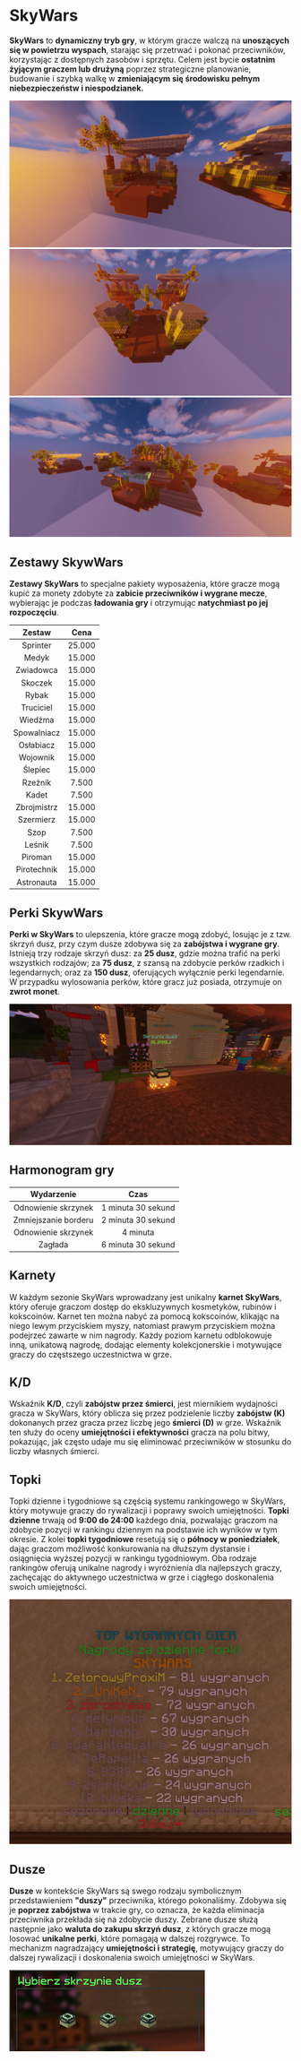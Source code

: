 # SkyWars

**SkyWars** to **dynamiczny tryb gry**, w którym gracze walczą na **unoszących się w powietrzu wyspach**, starając się przetrwać i pokonać przeciwników, korzystając z dostępnych zasobów i sprzętu. Celem jest bycie **ostatnim żyjącym graczem lub drużyną** poprzez strategiczne planowanie, budowanie i szybką walkę w **zmieniającym się środowisku pełnym niebezpieczeństw i niespodzianek.**

![Zdjęcie 1](/assets/skywars/skywars-mapa-1.png)
![Zdjęcie 2](/assets/skywars/skywars-mapa-2.png)
![Zdjęcie 3](/assets/skywars/skywars-mapa-3.png)
## Zestawy SkywWars

**Zestawy SkyWars** to specjalne pakiety wyposażenia, które gracze mogą kupić za monety zdobyte za **zabicie przeciwników i wygrane mecze**, wybierając je podczas **ładowania gry** i otrzymując **natychmiast po jej rozpoczęciu**.

|   Zestaw    |  Cena  |
|:-----------:|:------:|
|  Sprinter   | 25.000 |
|    Medyk    | 15.000 |
|  Zwiadowca  | 15.000 |
|   Skoczek   | 15.000 |
|    Rybak    | 15.000 |
|  Truciciel  | 15.000 |
|   Wiedźma   | 15.000 |
| Spowalniacz | 15.000 |
|  Osłabiacz  | 15.000 |
|  Wojownik   | 15.000 |
|   Ślepiec   | 15.000 |
|   Rzeźnik   | 7.500  |
|    Kadet    | 7.500  |
| Zbrojmistrz | 15.000 |
|  Szermierz  | 15.000 |
|    Szop     | 7.500  |
|   Leśnik    | 7.500  |
|   Piroman   | 15.000 |
| Pirotechnik | 15.000 |
| Astronauta  | 15.000 |

## Perki SkywWars

**Perki w SkyWars** to ulepszenia, które gracze mogą zdobyć, losując je z tzw. skrzyń dusz, przy czym dusze zdobywa się za **zabójstwa i wygrane gry**. Istnieją trzy rodzaje skrzyń dusz: 
za **25 dusz**, gdzie można trafić na perki wszystkich rodzajów; 
za **75 dusz**, z szansą na zdobycie perków rzadkich i legendarnych; 
oraz za **150 dusz**, oferujących wyłącznie perki legendarnie. 
W przypadku wylosowania perków, które gracz już posiada, otrzymuje on **zwrot monet**.

![dusze](/assets/skywars/dusze.png)

## Harmonogram gry

|      Wydarzenie      |        Czas        |
|:--------------------:|:------------------:|
| Odnowienie skrzynek  | 1 minuta 30 sekund |
| Zmniejszanie borderu | 2 minuta 30 sekund |
| Odnowienie skrzynek  |      4 minuta      |
|       Zagłada        | 6 minuta 30 sekund |

## Karnety

W każdym sezonie SkyWars wprowadzany jest unikalny **karnet SkyWars**, który oferuje graczom dostęp do ekskluzywnych kosmetyków, rubinów i kokscoinów. Karnet ten można nabyć za pomocą kokscoinów, klikając na niego lewym przyciskiem myszy, natomiast prawym przyciskiem można podejrzeć zawarte w nim nagrody. Każdy poziom karnetu odblokowuje inną, unikatową nagrodę, dodając elementy kolekcjonerskie i motywujące graczy do częstszego uczestnictwa w grze.

## K/D

Wskaźnik **K/D**, czyli **zabójstw przez śmierci**, jest miernikiem wydajności gracza w SkyWars, który oblicza się przez podzielenie liczby **zabójstw (K)** dokonanych przez gracza przez liczbę jego **śmierci (D)** w grze. Wskaźnik ten służy do oceny **umiejętności i efektywności** gracza na polu bitwy, pokazując, jak często udaje mu się eliminować przeciwników w stosunku do liczby własnych śmierci.

## Topki

Topki dzienne i tygodniowe są częścią systemu rankingowego w SkyWars, który motywuje graczy do rywalizacji i poprawy swoich umiejętności. **Topki dzienne** trwają od **9:00 do 24:00** każdego dnia, pozwalając graczom na zdobycie pozycji w rankingu dziennym na podstawie ich wyników w tym okresie. Z kolei **topki tygodniowe** resetują się o **północy w poniedziałek**, dając graczom możliwość konkurowania na dłuższym dystansie i osiągnięcia wyższej pozycji w rankingu tygodniowym. Oba rodzaje rankingów oferują unikalne nagrody i wyróżnienia dla najlepszych graczy, zachęcając do aktywnego uczestnictwa w grze i ciągłego doskonalenia swoich umiejętności.

![Topki](/assets/skywars/topka.png)
## Dusze

**Dusze** w kontekście SkyWars są swego rodzaju symbolicznym przedstawieniem **"duszy"** przeciwnika, którego pokonaliśmy. Zdobywa się je **poprzez zabójstwa** w trakcie gry, co oznacza, że każda eliminacja przeciwnika przekłada się na zdobycie duszy. Zebrane dusze służą następnie jako **waluta do zakupu skrzyń dusz**, z których gracze mogą losować **unikalne perki**, które pomagają w dalszej rozgrywce. To mechanizm nagradzający **umiejętności i strategię**, motywujący graczy do dalszej rywalizacji i doskonalenia swoich umiejętności w SkyWars.

![Dusze](/assets/skywars/dusze-menu.png)

